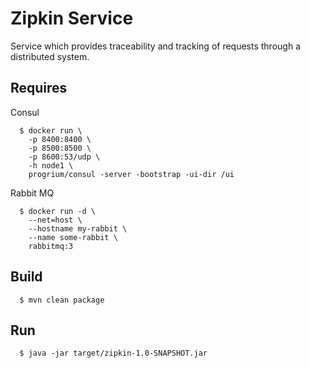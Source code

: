 # Zipkin Service

Service which provides traceability and tracking of requests through a distributed system.



## Requires

Consul
```
  $ docker run \
    -p 8400:8400 \
    -p 8500:8500 \
    -p 8600:53/udp \
    -h node1 \
    progrium/consul -server -bootstrap -ui-dir /ui
```

Rabbit MQ
```
  $ docker run -d \
    --net=host \
    --hostname my-rabbit \
    --name some-rabbit \
    rabbitmq:3
```

## Build

```
  $ mvn clean package
```

## Run

```
  $ java -jar target/zipkin-1.0-SNAPSHOT.jar
```


